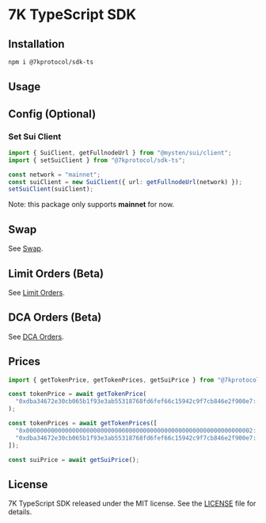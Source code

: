 # 7K TypeScript SDK

## Installation

```bash
npm i @7kprotocol/sdk-ts
```

## Usage

## Config (Optional)

### Set Sui Client

```typescript
import { SuiClient, getFullnodeUrl } from "@mysten/sui/client";
import { setSuiClient } from "@7kprotocol/sdk-ts";

const network = "mainnet";
const suiClient = new SuiClient({ url: getFullnodeUrl(network) });
setSuiClient(suiClient);
```

Note: this package only supports **mainnet** for now.

## Swap

See [Swap](docs/SWAP.md).

## Limit Orders (Beta)

See [Limit Orders](docs/LIMIT.md).

## DCA Orders (Beta)

See [DCA Orders](docs/DCA.md).

## Prices

```typescript
import { getTokenPrice, getTokenPrices, getSuiPrice } from "@7kprotocol/sdk-ts";

const tokenPrice = await getTokenPrice(
  "0xdba34672e30cb065b1f93e3ab55318768fd6fef66c15942c9f7cb846e2f900e7::usdc::USDC",
);

const tokenPrices = await getTokenPrices([
  "0x0000000000000000000000000000000000000000000000000000000000000002::sui::SUI",
  "0xdba34672e30cb065b1f93e3ab55318768fd6fef66c15942c9f7cb846e2f900e7::usdc::USDC",
]);

const suiPrice = await getSuiPrice();
```

## License

7K TypeScript SDK released under the MIT license. See the [LICENSE](./LICENSE)
file for details.
